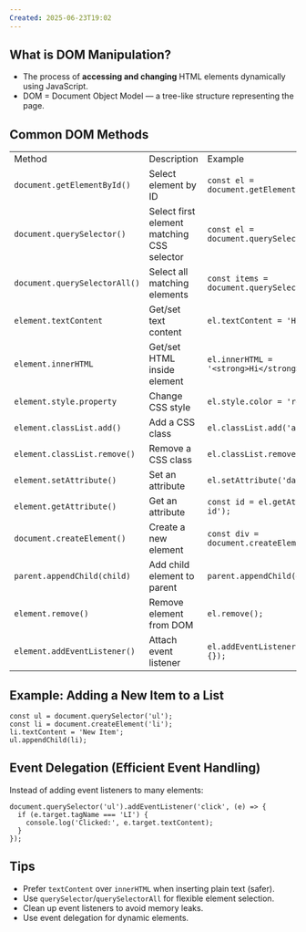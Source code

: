 ```yaml
---
Created: 2025-06-23T19:02
---
```

## What is DOM Manipulation?

- The process of **accessing and changing** HTML elements dynamically using JavaScript.
- DOM = Document Object Model — a tree-like structure representing the page.

  

## Common DOM Methods

|   |   |   |
|---|---|---|
|Method|Description|Example|
|`document.getElementById()`|Select element by ID|`const el = document.getElementById('myId');`|
|`document.querySelector()`|Select first element matching CSS selector|`const el = document.querySelector('.myClass');`|
|`document.querySelectorAll()`|Select all matching elements|`const items = document.querySelectorAll('li');`|
|`element.textContent`|Get/set text content|`el.textContent = 'Hello';`|
|`element.innerHTML`|Get/set HTML inside element|`el.innerHTML = '<strong>Hi</strong>';`|
|`element.style.property`|Change CSS style|`el.style.color = 'red';`|
|`element.classList.add()`|Add a CSS class|`el.classList.add('active');`|
|`element.classList.remove()`|Remove a CSS class|`el.classList.remove('hidden');`|
|`element.setAttribute()`|Set an attribute|`el.setAttribute('data-id', '123');`|
|`element.getAttribute()`|Get an attribute|`const id = el.getAttribute('data-id');`|
|`document.createElement()`|Create a new element|`const div = document.createElement('div');`|
|`parent.appendChild(child)`|Add child element to parent|`parent.appendChild(div);`|
|`element.remove()`|Remove element from DOM|`el.remove();`|
|`element.addEventListener()`|Attach event listener|`el.addEventListener('click', () => {});`|

  

## Example: Adding a New Item to a List

```Plain
const ul = document.querySelector('ul');
const li = document.createElement('li');
li.textContent = 'New Item';
ul.appendChild(li);
```

  

## Event Delegation (Efficient Event Handling)

Instead of adding event listeners to many elements:

```Plain
document.querySelector('ul').addEventListener('click', (e) => {
  if (e.target.tagName === 'LI') {
    console.log('Clicked:', e.target.textContent);
  }
});
```

  

## Tips

- Prefer `textContent` over `innerHTML` when inserting plain text (safer).
- Use `querySelector`/`querySelectorAll` for flexible element selection.
- Clean up event listeners to avoid memory leaks.
- Use event delegation for dynamic elements.